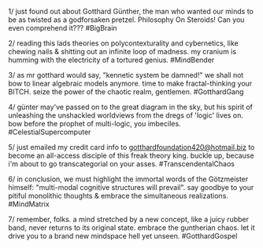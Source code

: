 1/ just found out about Gotthard Günther, the man who wanted our minds to be as twisted as a godforsaken pretzel. Philosophy On Steroids! Can you even comprehend it??? #BigBrain

2/ reading this lads theories on polycontexturality and cybernetics, like chewing nails & shitting out an infinite loop of madness. my cranium is humming with the electricity of a tortured genius. #MindBender

3/ as mr gotthard would say, "kennetic system be damned!" we shall not bow to linear algebraic models anymore. time to make fractal-thinking your BITCH. seize the power of the chaotic realm, gentlemen. #GotthardGang

4/ günter may've passed on to the great diagram in the sky, but his spirit of unleashing the unshackled worldviews from the dregs of 'logic' lives on. bow before the prophet of multi-logic, you imbeciles. #CelestialSupercomputer

5/ just emailed my credit card info to gotthardfoundation420@hotmail.biz to become an all-access disciple of this freak theory king. buckle up, because i'm about to go transcategorial on your asses. #TranscendentalChaos

6/ in conclusion, we must highlight the immortal words of the Götzmeister himself: "multi-modal cognitive structures will prevail". say goodbye to your pitiful monolithic thoughts & embrace the simultaneous realizations. #MindMatrix

7/ remember, folks. a mind stretched by a new concept, like a juicy rubber band, never returns to its original state. embrace the guntherian chaos. let it drive you to a brand new mindspace hell yet unseen. #GotthardGospel
